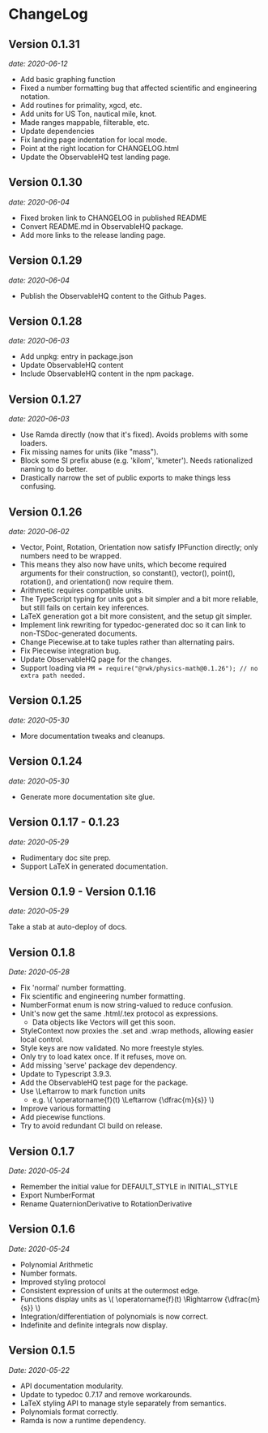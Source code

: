 # ChangeLog

## Version 0.1.31
_date: 2020-06-12_

* Add basic graphing function
* Fixed a number formatting bug that affected scientific and engineering notation.
* Add routines for primality, xgcd, etc.
* Add units for US Ton, nautical mile, knot.
* Made ranges mappable, filterable, etc.
* Update dependencies
* Fix landing page indentation for local mode.
* Point at the right location for CHANGELOG.html
* Update the ObservableHQ test landing page.

## Version 0.1.30
_date: 2020-06-04_

* Fixed broken link to CHANGELOG in published README
* Convert README.md in ObservableHQ package.
* Add more links to the release landing page.

## Version 0.1.29
_date: 2020-06-04_

* Publish the ObservableHQ content to the Github Pages.

## Version 0.1.28
_date: 2020-06-03_

* Add unpkg: entry in package.json
* Update ObservableHQ content
* Include ObservableHQ content in the npm package.

## Version 0.1.27
_date: 2020-06-03_

* Use Ramda directly (now that it's fixed). Avoids problems with some loaders.
* Fix missing names for units (like "mass").
* Block some SI prefix abuse (e.g. 'kilom', 'kmeter'). Needs rationalized naming to do better.
* Drastically narrow the set of public exports to make things less confusing.

## Version 0.1.26
_date: 2020-06-02_

* Vector, Point, Rotation, Orientation now satisfy IPFunction directly; only numbers need to be wrapped.
* This means they also now have units, which become required arguments for their construction, so constant(),
  vector(), point(), rotation(), and orientation() now require them.
* Arithmetic requires compatible units.
* The TypeScript typing for units got a bit simpler and a bit more reliable, but still fails on certain key inferences.
* LaTeX generation got a bit more consistent, and the setup git simpler.
* Implement link rewriting for typedoc-generated doc so it can link to non-TSDoc-generated documents.
* Change Piecewise.at to take tuples rather than alternating pairs.
* Fix Piecewise integration bug.
* Update ObservableHQ page for the changes.
* Support loading via `PM = require("@rwk/physics-math@0.1.26"); // no extra path needed.`

## Version 0.1.25
_date: 2020-05-30_

* More documentation tweaks and cleanups.

## Version 0.1.24
_date: 2020-05-30_

* Generate more documentation site glue.

## Version 0.1.17 - 0.1.23
_date: 2020-05-29_

* Rudimentary doc site prep.
* Support LaTeX in generated documentation.

## Version 0.1.9 - Version 0.1.16
_date: 2020-05-29_

Take a stab at auto-deploy of docs.

## Version 0.1.8
_Date: 2020-05-28_

* Fix 'normal' number formatting.
* Fix scientific and engineering number formatting.
* NumberFormat enum is now string-valued to reduce confusion.
* Unit's now get the same .html/.tex protocol as expressions.
  * Data objects like Vectors will get this soon.
* StyleContext now proxies the .set and .wrap methods, allowing easier local control.
* Style keys are now validated. No more freestyle styles.
* Only try to load katex once. If it refuses, move on.
* Add missing 'serve' package dev dependency.
* Update to Typescript 3.9.3.
* Add the ObservableHQ test page for the package.
* Use \Leftarrow to mark function units
  * e.g. \\( \operatorname{f}(t) \Leftarrow {\dfrac{m}{s}} \\)
* Improve various formatting
* Add piecewise functions.
* Try to avoid redundant CI build on release.

## Version 0.1.7
_Date: 2020-05-24_

* Remember the initial value for DEFAULT_STYLE in INITIAL_STYLE
* Export NumberFormat
* Rename QuaternionDerivative to RotationDerivative

## Version 0.1.6
_Date: 2020-05-24_

* Polynomial Arithmetic
* Number formats.
* Improved styling protocol
* Consistent expression of units at the outermost edge.
* Functions display units as \\( \operatorname{f}(t) \Rightarrow {\dfrac{m}{s}} \\)
* Integration/differentiation of polynomials is now correct.
* Indefinite and definite integrals now display.

## Version 0.1.5
_Date: 2020-05-22_

* API documentation modularity.
* Update to typedoc 0.7.17 and remove workarounds.
* LaTeX styling API to manage style separately from semantics.
* Polynomials format correctly.
* Ramda is now a runtime dependency.


